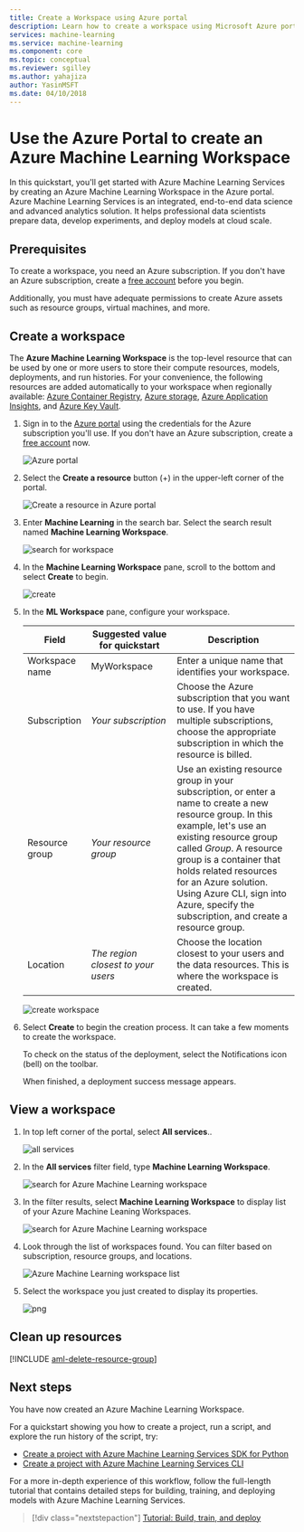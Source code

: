 ```yaml
---
title: Create a Workspace using Azure portal
description: Learn how to create a workspace using Microsoft Azure portal.
services: machine-learning
ms.service: machine-learning
ms.component: core
ms.topic: conceptual
ms.reviewer: sgilley
ms.author: yahajiza
author: YasinMSFT
ms.date: 04/10/2018
---
```

# Use the Azure Portal to create an Azure Machine Learning Workspace

In this quickstart, you'll get started with Azure Machine Learning Services by creating an Azure Machine Learning Workspace in the Azure portal. Azure Machine Learning Services is an integrated, end-to-end data science and advanced analytics solution. It helps professional data scientists prepare data, develop experiments, and deploy models at cloud scale.

## Prerequisites

To create a workspace, you need an Azure subscription. If you don't have an Azure subscription, create a [free account](https://azure.microsoft.com/free/?WT.mc_id=A261C142F) before you begin.

Additionally, you must have adequate permissions to create Azure assets such as resource groups, virtual machines, and more.

## Create a workspace 

The **Azure Machine Learning Workspace** is the top-level resource that can be used by one or more users to store their compute resources, models, deployments, and run histories. For your convenience, the following resources are added automatically to your workspace when regionally available: [Azure Container Registry](https://docs.microsoft.com/azure/container-registry/), [Azure storage](https://docs.microsoft.com/azure/storage/), [Azure Application Insights](https://docs.microsoft.com/en-us/azure/application-insights/), and [Azure Key Vault](https://docs.microsoft.com/azure/key-vault/).

1. Sign in to the [Azure portal](https://portal.azure.com/) using the credentials for the Azure subscription you'll use. If you don't have an Azure subscription, create a [free account](https://azure.microsoft.com/free/?WT.mc_id=A261C142F) now.

   ![Azure portal](./media/how-to-create-workspace-in-portal/portal-dashboard.png)

1. Select the **Create a resource** button (+) in the upper-left corner of the portal. 

   ![Create a resource in Azure portal](./media/how-to-create-workspace-in-portal/portal-create-a-resource.png)

1. Enter **Machine Learning** in the search bar. Select the search result named **Machine Learning Workspace**.

    ![search for workspace](media/how-to-create-workspace-in-portal/workspace_create.PNG)

1. In the **Machine Learning Workspace** pane, scroll to the bottom and select **Create** to begin.

    ![create](./media/how-to-create-workspace-in-portal/portal-create-button.png)

1. In the **ML Workspace** pane, configure your workspace. 

   Field|Suggested&nbsp;value for quickstart|Description
   ---|---|---
   Workspace name |MyWorkspace|Enter a unique name that identifies your workspace. 
   Subscription | _Your subscription_ |Choose the Azure subscription that you want to use. If you have multiple subscriptions, choose the appropriate subscription in which the resource is billed.
   Resource group | _Your resource group_ | Use an existing resource group in your subscription, or enter a name to create a new resource group. In this example, let's use an existing resource group called _Group_. A resource group is a container that holds related resources for an Azure solution. Using Azure CLI, sign into Azure, specify the subscription, and create a resource group.
   Location | _The region closest to your users_ | Choose the location closest to your users and the data resources. This is where the workspace is created.
   

   ![create workspace](media/how-to-create-workspace-in-portal/workspace_create_name.PNG)

1. Select **Create** to begin the creation process.  It can take a few moments to create the workspace. 

   To check on the status of the deployment, select the Notifications icon (bell) on the toolbar.

   When finished, a deployment success message appears.

## View a workspace

1. In top left corner of the portal, select **All services**..  

   ![all services](media/how-to-create-workspace-in-portal/allservices.png)

1. In the **All services** filter field, type **Machine Learning Workspace**.  

   ![search for Azure Machine Learning workspace](media/how-to-create-workspace-in-portal/allservices-search1.png)

1. In the filter results, select **Machine Learning Workspace** to display list of your Azure Machine Leaning Workspaces. 

   ![search for Azure Machine Learning workspace](media/how-to-create-workspace-in-portal/allservices-search.PNG)

1. Look through the list of workspaces found. You can filter based on subscription, resource groups, and locations.  

   ![Azure Machine Learning workspace list](media/how-to-create-workspace-in-portal/allservices_view_workspace.PNG)

1. Select the workspace you just created to display its properties.

   ![png](media/how-to-create-workspace-in-portal/allservices_view_workspace_full.PNG)

## Clean up resources 

[!INCLUDE [aml-delete-resource-group](../../../includes/aml-delete-resource-group.md)]

## Next steps
You have now created an Azure Machine Learning Workspace.

For a quickstart showing you how to create a project, run a script, and explore the run history of the script, try:
+ [Create a project with Azure Machine Learning Services SDK for Python](quickstart-set-up-in-python.md)
+ [Create a project with Azure Machine Learning Services CLI](quickstart-set-up-in-cli.md)

For a more in-depth experience of this workflow, follow the full-length tutorial that contains detailed steps for building, training, and deploying models with Azure Machine Learning Services. 

> [!div class="nextstepaction"]
> [Tutorial: Build, train, and deploy](tutorial-build-train-deploy-with-azure-machine-learning.md)